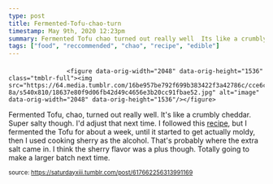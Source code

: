 ```yaml
---
type: post
title: Fermented-Tofu-chao-turn
timestamp: May 9th, 2020 12:23pm
summary: Fermented Tofu chao turned out really well  Its like a crumbly cheddar  Super salty though  Id adjust that next time  I followed this a href
tags: ["food", "reccommended", "chao", "recipe", "edible"]
---
```

####
                    <figure data-orig-width="2048" data-orig-height="1536" class="tmblr-full"><img src="https://64.media.tumblr.com/16be957be792f699b383422f3a42786c/cce6c6e87800558e-8a/s540x810/18637e80f9d06fb42d49c4656e3b20cc91fbae52.jpg" alt="image" data-orig-width="2048" data-orig-height="1536"/></figure>
Fermented Tofu, chao, turned out really well.  It's like a crumbly cheddar.  Super salty though.  I'd adjust that next time.  I followed this <a href="https://fullofplants.com/how-to-make-fermented-tofu-cheese-chao/" target="_blank">recipe</a>, but I fermented the Tofu for about a week, until it started to get actually moldy, then I used cooking sherry as the alcohol.  That's probably where the extra salt came in.  I think the sherry flavor was a plus though.  Totally going to make a larger batch next time.

                
                
                
                
                
                
                                
<small>source: https://saturdayxiii.tumblr.com/post/617662256313991169</small>